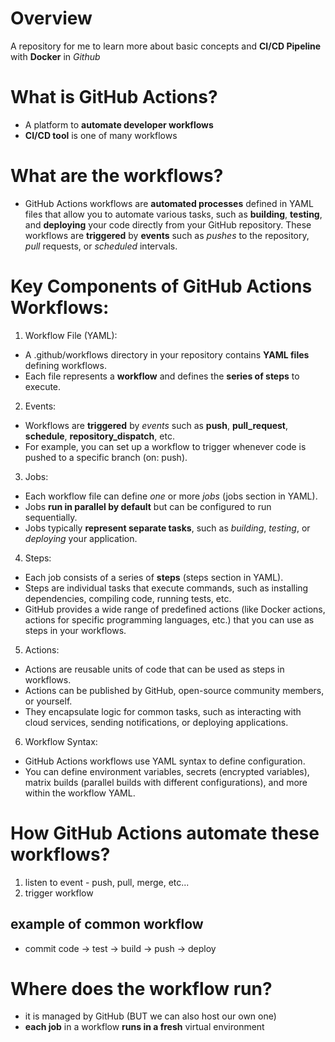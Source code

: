 # Overview

A repository for me to learn more about basic concepts and **CI/CD Pipeline** with **Docker** in *Github*

# What is GitHub Actions?
- A platform to **automate developer workflows**
- **CI/CD tool** is one of many workflows

# What are the workflows?
- GitHub Actions workflows are **automated processes** defined in YAML files that allow you to automate various tasks, such as **building**, **testing**, and **deploying** your code directly from your GitHub repository. These workflows are **triggered** by **events** such as *pushes* to the repository, *pull* requests, or *scheduled* intervals.

# Key Components of GitHub Actions Workflows:
1. Workflow File (YAML):

- A .github/workflows directory in your repository contains **YAML files** defining workflows.
- Each file represents a **workflow** and defines the **series of steps** to execute.

2. Events:

- Workflows are **triggered** by *events* such as **push**, **pull_request**, **schedule**, **repository_dispatch**, etc.
- For example, you can set up a workflow to trigger whenever code is pushed to a specific branch (on: push).

3. Jobs:

- Each workflow file can define *one* or more *jobs* (jobs section in YAML).
- Jobs **run in parallel by default** but can be configured to run sequentially.
- Jobs typically **represent separate tasks**, such as *building*, *testing*, or *deploying* your application.

4. Steps:

- Each job consists of a series of **steps** (steps section in YAML).
- Steps are individual tasks that execute commands, such as installing dependencies, compiling code, running tests, etc.
- GitHub provides a wide range of predefined actions (like Docker actions, actions for specific programming languages, etc.) that you can use as steps in your workflows.

5. Actions:

- Actions are reusable units of code that can be used as steps in workflows.
- Actions can be published by GitHub, open-source community members, or yourself.
- They encapsulate logic for common tasks, such as interacting with cloud services, sending notifications, or deploying applications.

6. Workflow Syntax:

- GitHub Actions workflows use YAML syntax to define configuration.
- You can define environment variables, secrets (encrypted variables), matrix builds (parallel builds with different configurations), and more within the workflow YAML.

# How GitHub Actions automate these workflows?
1. listen to event - push, pull, merge, etc...
2. trigger workflow

## example of common workflow
- commit code -> test -> build -> push -> deploy

# Where does the workflow run?
- it is managed by GitHub (BUT we can also host our own one)
- **each job** in a workflow **runs in a fresh** virtual environment